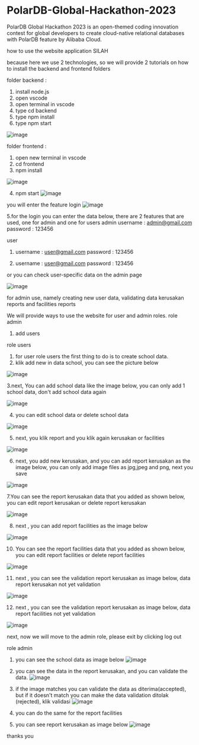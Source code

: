 # PolarDB-Global-Hackathon-2023
PolarDB Global Hackathon 2023 is an open-themed coding innovation contest for global developers to create cloud-native relational databases with PolarDB feature by Alibaba Cloud.

how to use the website application SILAH

because here we use 2 technologies, so we will provide 2 tutorials on how to install the backend and frontend folders

folder backend :
1. install node.js
2. open vscode
3. open terminal in vscode
4. type cd backend
5. type npm install
6. type npm start

![image](https://user-images.githubusercontent.com/65493711/216616594-70bfe81c-25b0-4de0-aae8-69ba1406a32c.png)

folder frontend :
1. open new terminal in vscode
2. cd frontend
3. npm install

![image](https://user-images.githubusercontent.com/65493711/216617529-33b80870-ae2d-4f3d-bdd9-94cf23ba0e58.png)

4. npm start
![image](https://user-images.githubusercontent.com/65493711/216618196-0e2b0a02-ad8a-45af-b9a1-85f2c9d9bedc.png)

you will enter the feature login
![image](https://user-images.githubusercontent.com/65493711/216618788-e205f0a8-066a-42f5-801b-cbe0a333a606.png)

5.for the login you can enter the data below, there are 2 features that are used, one for admin and one for users
admin 
username : admin@gmail.com
password : 123456

user 
1.  username : user@gmail.com
    password : 123456
 
2. username : user@gmail.com
    password : 123456
    
or you can check user-specific data on the admin page

![image](https://user-images.githubusercontent.com/65493711/216619201-73237330-8ec7-4567-a69e-40e686013cde.png)

for admin use, namely creating new user data, validating data kerusakan reports and facilities reports

We will provide ways to use the website for user and admin roles.
role admin
1. add users

role users
1. for user role users the first thing to do is to create school data.
2. klik add new in data school, you can see the picture below

![image](https://user-images.githubusercontent.com/65493711/216621492-318063ac-f1ed-414c-9707-830033344b92.png)

3.next, You can add school data like the image below, you can only add 1 school data, don't add school data again

![image](https://user-images.githubusercontent.com/65493711/216622487-e7a229d8-863e-419e-a781-61e6bb4e135a.png)

4. you can edit school data or delete school data

![image](https://user-images.githubusercontent.com/65493711/216623775-df89454c-6ca6-415f-b58e-568fe7319bf1.png)

5. next, you klik report and you klik again kerusakan or facilities 

![image](https://user-images.githubusercontent.com/65493711/216624244-e4e3db9d-26e5-47c5-b90b-c4891c320ad1.png)

6. next, you add new kerusakan, and you can add report kerusakan as the image below, you can only add image files as jpg,jpeg and png, next you save 

![image](https://user-images.githubusercontent.com/65493711/216625097-7a1529c4-5c07-44ec-aaef-087487d9c76b.png)

7.You can see the report kerusakan data that you added as shown below, you can edit report kerusakan or delete report kerusakan

![image](https://user-images.githubusercontent.com/65493711/216625440-0326d006-6a15-4dc5-969c-83246d6b1aae.png)

8. next , you can add report facilities as the image below

![image](https://user-images.githubusercontent.com/65493711/216626448-e2f98142-00c5-4e2c-8e5d-615169647ba5.png)

10. You can see the report facilities data that you added as shown below, you can edit report facilities or delete report facilities

![image](https://user-images.githubusercontent.com/65493711/216626690-1a19ad0e-696e-4ccc-9fd9-122212b27840.png)

11. next , you can see the validation report kerusakan as image below, data report kerusakan not yet validation

![image](https://user-images.githubusercontent.com/65493711/216626948-666193eb-cd73-4de2-8262-5ccf025af10e.png)

12. next , you can see the validation report kerusakan as image below, data report facilities not yet validation

![image](https://user-images.githubusercontent.com/65493711/216627273-a67fa366-5599-4bce-b51a-c068b2e80e61.png)

next, now we will move to the admin role, please exit by clicking log out

role admin
1. you can see the school data as image below
![image](https://user-images.githubusercontent.com/65493711/216627887-958a5298-4fda-43fe-a08c-af2a9f2df86d.png)

2. you can see the data in the report kerusakan, and you can validate the data.
![image](https://user-images.githubusercontent.com/65493711/216628623-3cd5f721-1ea1-41af-b6a9-d8c6d36e300e.png)

3. if the image matches you can validate the data as diterima(accepted), but if it doesn't match you can make the data validation ditolak (rejected), klik validasi
 ![image](https://user-images.githubusercontent.com/65493711/216629082-1a56a9ab-0c06-44bc-b835-5dec8fb89e68.png)

4. you can do the same for the report facilities

5. you can see report kerusakan as image below
![image](https://user-images.githubusercontent.com/65493711/216631100-a9bb7930-eac7-4745-9def-9599c419f246.png)

thanks you
